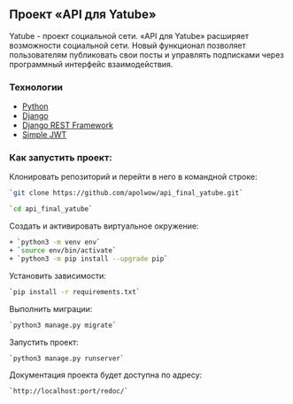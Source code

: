 ## Проект «API для Yatube»

Yatube - проект социальной сети. «API для Yatube» расширяет возможности социальной сети. Новый функционал позволяет пользователям публиковать свои посты и управлять подписками через программный интерфейс взаимодействия.

### Технологии

- [Python](https://www.python.org/)
- [Django](https://www.djangoproject.com/)
- [Django REST Framework](https://www.django-rest-framework.org/)
- [Simple JWT](https://django-rest-framework-simplejwt.readthedocs.io/en/latest/)

### Как запустить проект:

Клонировать репозиторий и перейти в него в командной строке:
``` bash
`git clone https://github.com/apolwow/api_final_yatube.git`

`cd api_final_yatube`
```

Создать и активировать виртуальное окружение:
``` bash
+ `python3 -m venv env`
+ `source env/bin/activate`
+ `python3 -m pip install --upgrade pip`
```
Установить зависимости:
``` bash
`pip install -r requirements.txt`
```
Выполнить миграции:
``` bash
`python3 manage.py migrate`
```

Запустить проект:
``` bash
`python3 manage.py runserver`
```
Документация проекта будет доступна по адресу:
``` bash
`http://localhost:port/redoc/`
```